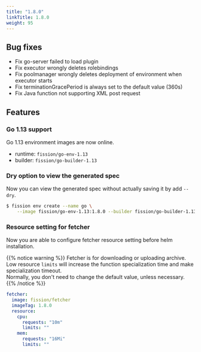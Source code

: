 ```yaml
---
title: "1.8.0"
linkTitle: 1.8.0
weight: 95
---
```


## Bug fixes

* Fix go-server failed to load plugin
* Fix executor wrongly deletes rolebindings
* Fix poolmanager wrongly deletes deployment of environment when executor starts
* Fix terminationGracePeriod is always set to the default value (360s)
* Fix Java function not supporting XML post request

## Features

### Go 1.13 support

Go 1.13 environment images are now online.

* runtime: `fission/go-env-1.13`
* builder: `fission/go-builder-1.13`

### Dry option to view the generated spec

Now you can view the generated spec without actually saving it by add `--dry`.

```bash
$ fission env create --name go \
    --image fission/go-env-1.13:1.8.0 --builder fission/go-builder-1.13:1.8.0 --dry
```

### Resource setting for fetcher

Now you are able to configure fetcher resource setting before helm installation.

{{% notice warning %}}
Fetcher is for downloading or uploading archive.</br>
Low resource `limits` will increase the function specialization time and make specialization timeout.</br>
Normally, you don't need to change the default value, unless necessary.
{{% /notice %}}

```yaml
fetcher:
  image: fission/fetcher
  imageTag: 1.8.0
  resource:
    cpu:
      requests: "10m"
      limits: ""
    mem:
      requests: "16Mi"
      limits: ""
```
